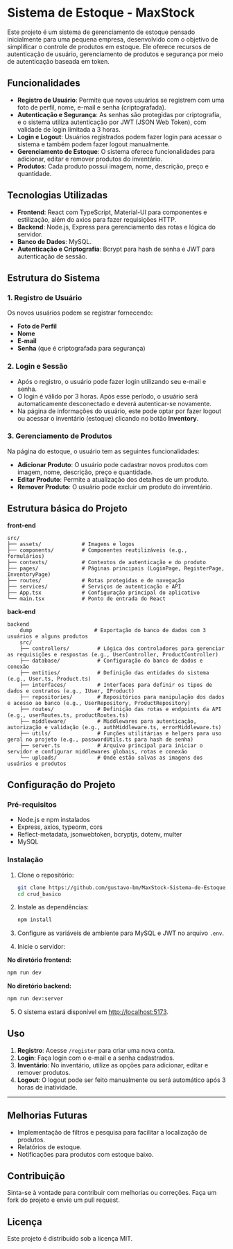 # Sistema de Estoque - MaxStock

Este projeto é um sistema de gerenciamento de estoque pensado inicialmente para uma pequena empresa, desenvolvido com o objetivo de simplificar o controle de produtos em estoque. Ele oferece recursos de autenticação de usuário, gerenciamento de produtos e segurança por meio de autenticação baseada em token.

## Funcionalidades

- **Registro de Usuário**: Permite que novos usuários se registrem com uma foto de perfil, nome, e-mail e senha (criptografada).
- **Autenticação e Segurança**: As senhas são protegidas por criptografia, e o sistema utiliza autenticação por JWT (JSON Web Token), com validade de login limitada a 3 horas.
- **Login e Logout**: Usuários registrados podem fazer login para acessar o sistema e também podem fazer logout manualmente.
- **Gerenciamento de Estoque**: O sistema oferece funcionalidades para adicionar, editar e remover produtos do inventário.
- **Produtos**: Cada produto possui imagem, nome, descrição, preço e quantidade.

## Tecnologias Utilizadas

- **Frontend**: React com TypeScript, Material-UI para componentes e estilização, além do axios para fazer requisições HTTP.
- **Backend**: Node.js, Express para gerenciamento das rotas e lógica do servidor.
- **Banco de Dados**: MySQL.
- **Autenticação e Criptografia**: Bcrypt para hash de senha e JWT para autenticação de sessão.

## Estrutura do Sistema

### 1. Registro de Usuário

Os novos usuários podem se registrar fornecendo:

- **Foto de Perfil**
- **Nome**
- **E-mail**
- **Senha** (que é criptografada para segurança)

### 2. Login e Sessão

- Após o registro, o usuário pode fazer login utilizando seu e-mail e senha.
- O login é válido por 3 horas. Após esse período, o usuário será automaticamente desconectado e deverá autenticar-se novamente.
- Na página de informações do usuário, este pode optar por fazer logout ou acessar o inventário (estoque) clicando no botão **Inventory**.

### 3. Gerenciamento de Produtos

Na página do estoque, o usuário tem as seguintes funcionalidades:

- **Adicionar Produto**: O usuário pode cadastrar novos produtos com imagem, nome, descrição, preço e quantidade.
- **Editar Produto**: Permite a atualização dos detalhes de um produto.
- **Remover Produto**: O usuário pode excluir um produto do inventário.

## Estrutura básica do Projeto

**front-end**
```plaintext
src/
├── assets/             # Imagens e logos
├── components/         # Componentes reutilizáveis (e.g., formulários)
├── contexts/           # Contextos de autenticação e do produto
├── pages/              # Páginas principais (LoginPage, RegisterPage, InventoryPage)
├── routes/             # Rotas protegidas e de navegação
├── services/           # Serviços de autenticação e API
├── App.tsx             # Configuração principal do aplicativo
└── main.tsx            # Ponto de entrada do React
```

**back-end**
```plaintext
backend
    dump                    # Exportação do banco de dados com 3 usuários e alguns produtos
    src/
    ├── controllers/         # Lógica dos controladores para gerenciar as requisições e respostas (e.g., UserController, ProductController)
    ├── database/            # Configuração do banco de dados e conexão
    ├── entities/            # Definição das entidades do sistema (e.g., User.ts, Product.ts)
    ├── interfaces/          # Interfaces para definir os tipos de dados e contratos (e.g., IUser, IProduct)
    ├── repositories/        # Repositórios para manipulação dos dados e acesso ao banco (e.g., UserRepository, ProductRepository)
    ├── routes/              # Definição das rotas e endpoints da API (e.g., userRoutes.ts, productRoutes.ts)
    ├── middleware/          # Middlewares para autenticação, autorização e validação (e.g., authMiddleware.ts, errorMiddleware.ts)
    ├── utils/               # Funções utilitárias e helpers para uso geral no projeto (e.g., passwordUtils.ts para hash de senha)
    ├── server.ts            # Arquivo principal para iniciar o servidor e configurar middlewares globais, rotas e conexão
    └── uploads/             # Onde estão salvas as imagens dos usuários e produtos
```
## Configuração do Projeto

### Pré-requisitos

- Node.js e npm instalados
- Express, axios, typeorm, cors
- Reflect-metadata, jsonwebtoken, bcryptjs, dotenv, multer
- MySQL

### Instalação

1. Clone o repositório:

   ```bash
   git clone https://github.com/gustavo-bm/MaxStock-Sistema-de-Estoque
   cd crud_basico
   ```

2. Instale as dependências:

   ```bash
   npm install
   ```

3. Configure as variáveis de ambiente para MySQL e JWT no arquivo `.env`.

4. Inicie o servidor:

**No diretório frontend:**
   ```bash
   npm run dev
   ```
**No diretório backend:**
   ```bash
   npm run dev:server
   ```

5. O sistema estará disponível em [http://localhost:5173](http://localhost:5173).

## Uso

1. **Registro**: Acesse `/register` para criar uma nova conta.
2. **Login**: Faça login com o e-mail e a senha cadastrados.
3. **Inventário**: No inventário, utilize as opções para adicionar, editar e remover produtos.
4. **Logout**: O logout pode ser feito manualmente ou será automático após 3 horas de inatividade.

---

## Melhorias Futuras

- Implementação de filtros e pesquisa para facilitar a localização de produtos.
- Relatórios de estoque.
- Notificações para produtos com estoque baixo.

## Contribuição

Sinta-se à vontade para contribuir com melhorias ou correções. Faça um fork do projeto e envie um pull request.

## Licença

Este projeto é distribuído sob a licença MIT.

